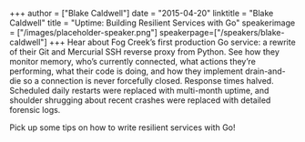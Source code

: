 +++
author = ["Blake Caldwell"]
date = "2015-04-20"
linktitle = "Blake Caldwell"
title = "Uptime: Building Resilient Services with Go"
speakerimage = ["/images/placeholder-speaker.png"]
speakerpage=["/speakers/blake-caldwell"]
+++
Hear about Fog Creek’s first production Go service: a rewrite of their Git and Mercurial SSH reverse proxy from Python. See how they monitor memory, who’s currently connected, what actions they’re performing, what their code is doing, and how they implement drain-and-die so a connection is never forcefully closed. Response times halved. Scheduled daily restarts were replaced with multi-month uptime, and shoulder shrugging about recent crashes were replaced with detailed forensic logs. 

Pick up some tips on how to write resilient services with Go!
